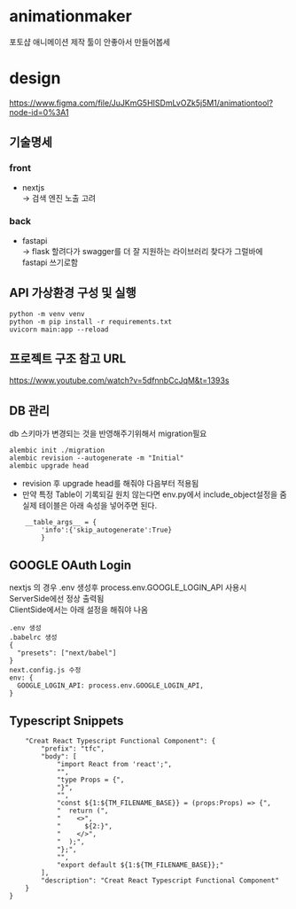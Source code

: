 # animationmaker

포토샵 애니메이션 제작 툴이 안좋아서 만들어봅세

# design

https://www.figma.com/file/JuJKmG5HISDmLvOZk5j5M1/animationtool?node-id=0%3A1

## 기술명세

### front

- nextjs  
  -> 검색 엔진 노출 고려

### back

- fastapi  
  -> flask 할려다가 swagger를 더 잘 지원하는 라이브러리 찾다가 그럴바에 fastapi 쓰기로함

## API 가상환경 구성 및 실행

```
python -m venv venv
python -m pip install -r requirements.txt
uvicorn main:app --reload
```

## 프로젝트 구조 참고 URL

https://www.youtube.com/watch?v=5dfnnbCcJqM&t=1393s

## DB 관리

db 스키마가 변경되는 것을 반영해주기위해서 migration필요

```
alembic init ./migration
alembic revision --autogenerate -m "Initial"
alembic upgrade head
```

- revision 후 upgrade head를 해줘야 다음부터 적용됨
- 만약 특정 Table이 기록되길 원치 않는다면 env.py에서 include_object설정을 줌  
  실제 테이블은 아래 속성을 넣어주면 된다.

```
    __table_args__ = {
        'info':{'skip_autogenerate':True}
        }
```

## GOOGLE OAuth Login

nextjs 의 경우 .env 생성후 process.env.GOOGLE_LOGIN_API 사용시 ServerSide에선 정상 출력됨  
ClientSide에서는 아래 설정을 해줘야 나옴

```
.env 생성
.babelrc 생성
{
  "presets": ["next/babel"]
}
next.config.js 수정
env: {
  GOOGLE_LOGIN_API: process.env.GOOGLE_LOGIN_API,
}
```

## Typescript Snippets  
```
	"Creat React Typescript Functional Component": {
		"prefix": "tfc",
		"body": [
			"import React from 'react';",
			"",
			"type Props = {",
			"}",
			"",
			"const ${1:${TM_FILENAME_BASE}} = (props:Props) => {",
			"  return (",
			"    <>",
			"      ${2:}",
			"    </>",
			"  );",
			"};",
			"",
			"export default ${1:${TM_FILENAME_BASE}};"
		],
		"description": "Creat React Typescript Functional Component"
	}
}
```
